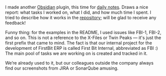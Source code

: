 ﻿I made another [Obsidian](https://obsidian.md) plugin, this time for [daily notes](https://help.obsidian.md/Plugins/Daily+notes). Draws a nice report: what tasks I worked on, what I did, and how much time I spent. I tried to describe how it works in the [repository](https://github.com/vkostyanetsky/ObsidianTimesheet); will be glad to receive any feedback!

Funny thing: for the examples in the README, I used issues like FBI-1, FBI-2, and so on. This is not a reference to the X-Files or Twin Peaks — it's just the first prefix that came to mind. The fact is that our internal project for the development of FirstBit ERP is called First Bit Internal, abbreviated as FBI :) The main pool of tasks we are working on is created and tracked in it.

We’re already used to it, but our colleagues outside the company always find our screenshots from JIRA or SonarQube amusing.
